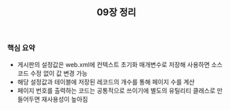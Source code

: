<header>
  <h2>09장 정리</h2>
</header>

<body>
  <h3>핵심 요약</h3>
  <ul>
    <li>게시판의 설정값은 web.xml에 컨텍스트 초기화 매개변수로 저장해 사용하면 소스 코드 수정 없이 값 변경 가능</li>
    <li>해당 설정값과 테이블에 저장된 레코드의 개수를 통해 페이지 수를 계산</li>
    <li>페이지 번호를 출력하는 코드는 공통적으로 쓰이기에 별도의 유틸리티 클래스로 만들어두면 재사용성이 높아짐</li>
  </ul>
</body> 

